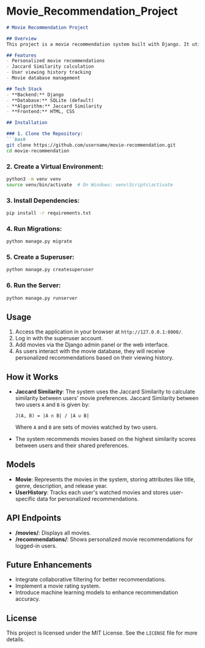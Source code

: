 # Movie_Recommendation_Project

```markdown
# Movie Recommendation Project

## Overview
This project is a movie recommendation system built with Django. It utilizes the **Jaccard Similarity** algorithm to recommend movies to users based on their viewing history.

## Features
- Personalized movie recommendations
- Jaccard Similarity calculation
- User viewing history tracking
- Movie database management

## Tech Stack
- **Backend:** Django
- **Database:** SQLite (default)
- **Algorithm:** Jaccard Similarity
- **Frontend:** HTML, CSS

## Installation

### 1. Clone the Repository:
```bash
git clone https://github.com/username/movie-recommendation.git
cd movie-recommendation
```

### 2. Create a Virtual Environment:
```bash
python3 -m venv venv
source venv/bin/activate  # On Windows: venv\Scripts\activate
```

### 3. Install Dependencies:
```bash
pip install -r requirements.txt
```

### 4. Run Migrations:
```bash
python manage.py migrate
```

### 5. Create a Superuser:
```bash
python manage.py createsuperuser
```

### 6. Run the Server:
```bash
python manage.py runserver
```

## Usage
1. Access the application in your browser at `http://127.0.0.1:8000/`.
2. Log in with the superuser account.
3. Add movies via the Django admin panel or the web interface.
4. As users interact with the movie database, they will receive personalized recommendations based on their viewing history.

## How it Works

- **Jaccard Similarity**: The system uses the Jaccard Similarity to calculate similarity between users' movie preferences. Jaccard Similarity between two users `A` and `B` is given by:
  
  ```
  J(A, B) = |A ∩ B| / |A ∪ B|
  ```

  Where `A` and `B` are sets of movies watched by two users.

- The system recommends movies based on the highest similarity scores between users and their shared preferences.

## Models

- **Movie**: Represents the movies in the system, storing attributes like title, genre, description, and release year.
- **UserHistory**: Tracks each user's watched movies and stores user-specific data for personalized recommendations.

## API Endpoints

- **/movies/**: Displays all movies.
- **/recommendations/**: Shows personalized movie recommendations for logged-in users.

## Future Enhancements

- Integrate collaborative filtering for better recommendations.
- Implement a movie rating system.
- Introduce machine learning models to enhance recommendation accuracy.

## License

This project is licensed under the MIT License. See the `LICENSE` file for more details.

```

